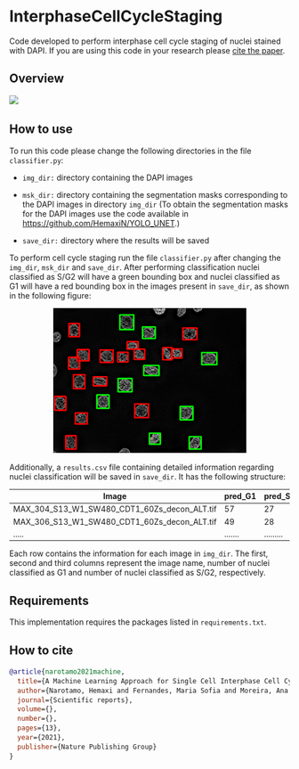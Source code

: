 # InterphaseCellCycleStaging


Code developed to perform interphase cell cycle staging of nuclei stained with DAPI. 
If you are using this code in your research please [cite the paper](#how-to-cite).

## Overview


![](https://github.com/HemaxiN/InterphaseCellCycleStaging/blob/main/imgs/overview.png)


## How to use

To run this code please change the following directories in the file `classifier.py`:

* `img_dir:` directory containing the DAPI images


* `msk_dir:` directory containing the segmentation masks corresponding to the DAPI images in directory `img_dir` (To obtain the segmentation masks for the DAPI images use the code available in https://github.com/HemaxiN/YOLO_UNET.)


* `save_dir:` directory where the results will be saved

To perform cell cycle staging run the file `classifier.py` after changing the `img_dir`, `msk_dir` and `save_dir`. After performing classification nuclei classified as S/G2 will have a green bounding box and nuclei classified as G1 will have a red bounding box in the images present in `save_dir`, as shown in the following figure:


<p align="center">
  <img width="347" height="260" src="img/MAX_24_7IF_Z60_decon1Imag_ALT.png">
</p>

Additionally, a `results.csv` file containing detailed information regarding nuclei classification will be saved in `save_dir`. It has the following structure:

| Image | pred_G1 | pred_S_G2 |
| ----- | ------- | --------- |
| MAX_304_S13_W1_SW480_CDT1_60Zs_decon_ALT.tif | 57 | 27 |
| MAX_306_S13_W1_SW480_CDT1_60Zs_decon_ALT.tif | 49 | 28 |
| ..... | ....... | ......... |

Each row contains the information for each image in `img_dir`. The first, second and third columns represent the image name, number of nuclei classified as G1 and number of nuclei classified as S/G2, respectively.

## Requirements

This implementation requires the packages listed in `requirements.txt`.


## How to cite

```bibtex
@article{narotamo2021machine,
  title={A Machine Learning Approach for Single Cell Interphase Cell Cycle Staging},
  author={Narotamo, Hemaxi and Fernandes, Maria Sofia and Moreira, Ana Margarida and Melo, Soraia and Seruca, Raquel and Silveira, Margarida and Sanches, João Miguel},
  journal={Scientific reports},
  volume={},
  number={},
  pages={13},
  year={2021},
  publisher={Nature Publishing Group}
}
```
